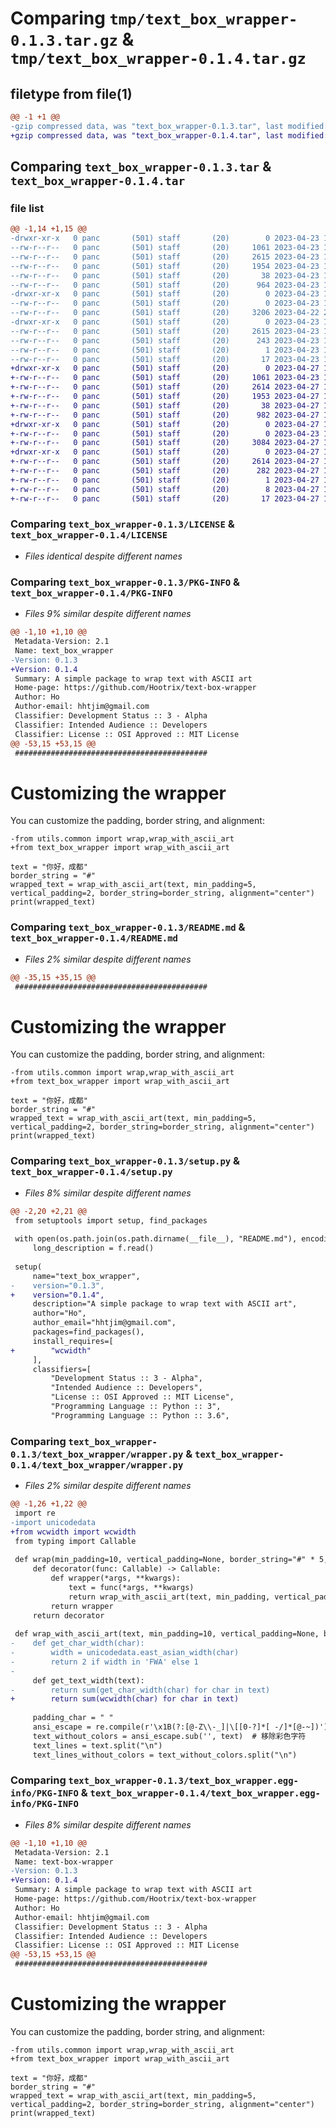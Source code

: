 # Comparing `tmp/text_box_wrapper-0.1.3.tar.gz` & `tmp/text_box_wrapper-0.1.4.tar.gz`

## filetype from file(1)

```diff
@@ -1 +1 @@
-gzip compressed data, was "text_box_wrapper-0.1.3.tar", last modified: Sun Apr 23 19:06:55 2023, max compression
+gzip compressed data, was "text_box_wrapper-0.1.4.tar", last modified: Thu Apr 27 15:59:52 2023, max compression
```

## Comparing `text_box_wrapper-0.1.3.tar` & `text_box_wrapper-0.1.4.tar`

### file list

```diff
@@ -1,14 +1,15 @@
-drwxr-xr-x   0 panc       (501) staff       (20)        0 2023-04-23 19:06:55.800414 text_box_wrapper-0.1.3/
--rw-r--r--   0 panc       (501) staff       (20)     1061 2023-04-23 17:02:32.000000 text_box_wrapper-0.1.3/LICENSE
--rw-r--r--   0 panc       (501) staff       (20)     2615 2023-04-23 19:06:55.761950 text_box_wrapper-0.1.3/PKG-INFO
--rw-r--r--   0 panc       (501) staff       (20)     1954 2023-04-23 18:11:56.000000 text_box_wrapper-0.1.3/README.md
--rw-r--r--   0 panc       (501) staff       (20)       38 2023-04-23 19:06:55.800616 text_box_wrapper-0.1.3/setup.cfg
--rw-r--r--   0 panc       (501) staff       (20)      964 2023-04-23 19:06:45.000000 text_box_wrapper-0.1.3/setup.py
-drwxr-xr-x   0 panc       (501) staff       (20)        0 2023-04-23 19:06:55.752334 text_box_wrapper-0.1.3/text_box_wrapper/
--rw-r--r--   0 panc       (501) staff       (20)        0 2023-04-23 19:05:02.000000 text_box_wrapper-0.1.3/text_box_wrapper/__init__.py
--rw-r--r--   0 panc       (501) staff       (20)     3206 2023-04-22 21:29:11.000000 text_box_wrapper-0.1.3/text_box_wrapper/wrapper.py
-drwxr-xr-x   0 panc       (501) staff       (20)        0 2023-04-23 19:06:55.757889 text_box_wrapper-0.1.3/text_box_wrapper.egg-info/
--rw-r--r--   0 panc       (501) staff       (20)     2615 2023-04-23 19:06:55.000000 text_box_wrapper-0.1.3/text_box_wrapper.egg-info/PKG-INFO
--rw-r--r--   0 panc       (501) staff       (20)      243 2023-04-23 19:06:55.000000 text_box_wrapper-0.1.3/text_box_wrapper.egg-info/SOURCES.txt
--rw-r--r--   0 panc       (501) staff       (20)        1 2023-04-23 19:06:55.000000 text_box_wrapper-0.1.3/text_box_wrapper.egg-info/dependency_links.txt
--rw-r--r--   0 panc       (501) staff       (20)       17 2023-04-23 19:06:55.000000 text_box_wrapper-0.1.3/text_box_wrapper.egg-info/top_level.txt
+drwxr-xr-x   0 panc       (501) staff       (20)        0 2023-04-27 15:59:52.460248 text_box_wrapper-0.1.4/
+-rw-r--r--   0 panc       (501) staff       (20)     1061 2023-04-23 17:02:32.000000 text_box_wrapper-0.1.4/LICENSE
+-rw-r--r--   0 panc       (501) staff       (20)     2614 2023-04-27 15:59:52.454488 text_box_wrapper-0.1.4/PKG-INFO
+-rw-r--r--   0 panc       (501) staff       (20)     1953 2023-04-27 15:57:45.000000 text_box_wrapper-0.1.4/README.md
+-rw-r--r--   0 panc       (501) staff       (20)       38 2023-04-27 15:59:52.461710 text_box_wrapper-0.1.4/setup.cfg
+-rw-r--r--   0 panc       (501) staff       (20)      982 2023-04-27 15:54:50.000000 text_box_wrapper-0.1.4/setup.py
+drwxr-xr-x   0 panc       (501) staff       (20)        0 2023-04-27 15:59:52.447763 text_box_wrapper-0.1.4/text_box_wrapper/
+-rw-r--r--   0 panc       (501) staff       (20)        0 2023-04-23 19:05:02.000000 text_box_wrapper-0.1.4/text_box_wrapper/__init__.py
+-rw-r--r--   0 panc       (501) staff       (20)     3084 2023-04-27 15:56:12.000000 text_box_wrapper-0.1.4/text_box_wrapper/wrapper.py
+drwxr-xr-x   0 panc       (501) staff       (20)        0 2023-04-27 15:59:52.453736 text_box_wrapper-0.1.4/text_box_wrapper.egg-info/
+-rw-r--r--   0 panc       (501) staff       (20)     2614 2023-04-27 15:59:52.000000 text_box_wrapper-0.1.4/text_box_wrapper.egg-info/PKG-INFO
+-rw-r--r--   0 panc       (501) staff       (20)      282 2023-04-27 15:59:52.000000 text_box_wrapper-0.1.4/text_box_wrapper.egg-info/SOURCES.txt
+-rw-r--r--   0 panc       (501) staff       (20)        1 2023-04-27 15:59:52.000000 text_box_wrapper-0.1.4/text_box_wrapper.egg-info/dependency_links.txt
+-rw-r--r--   0 panc       (501) staff       (20)        8 2023-04-27 15:59:52.000000 text_box_wrapper-0.1.4/text_box_wrapper.egg-info/requires.txt
+-rw-r--r--   0 panc       (501) staff       (20)       17 2023-04-27 15:59:52.000000 text_box_wrapper-0.1.4/text_box_wrapper.egg-info/top_level.txt
```

### Comparing `text_box_wrapper-0.1.3/LICENSE` & `text_box_wrapper-0.1.4/LICENSE`

 * *Files identical despite different names*

### Comparing `text_box_wrapper-0.1.3/PKG-INFO` & `text_box_wrapper-0.1.4/PKG-INFO`

 * *Files 9% similar despite different names*

```diff
@@ -1,10 +1,10 @@
 Metadata-Version: 2.1
 Name: text_box_wrapper
-Version: 0.1.3
+Version: 0.1.4
 Summary: A simple package to wrap text with ASCII art
 Home-page: https://github.com/Hootrix/text-box-wrapper
 Author: Ho
 Author-email: hhtjim@gmail.com
 Classifier: Development Status :: 3 - Alpha
 Classifier: Intended Audience :: Developers
 Classifier: License :: OSI Approved :: MIT License
@@ -53,15 +53,15 @@
 ###########################################
 ```
 
 # Customizing the wrapper
 You can customize the padding, border string, 
 and alignment:
 ```
-from utils.common import wrap,wrap_with_ascii_art
+from text_box_wrapper import wrap_with_ascii_art
 
 text = "你好，成都"
 border_string = "#"
 wrapped_text = wrap_with_ascii_art(text, min_padding=5, vertical_padding=2, border_string=border_string, alignment="center")
 print(wrapped_text)
```

### Comparing `text_box_wrapper-0.1.3/README.md` & `text_box_wrapper-0.1.4/README.md`

 * *Files 2% similar despite different names*

```diff
@@ -35,15 +35,15 @@
 ###########################################
 ```
 
 # Customizing the wrapper
 You can customize the padding, border string, 
 and alignment:
 ```
-from utils.common import wrap,wrap_with_ascii_art
+from text_box_wrapper import wrap_with_ascii_art
 
 text = "你好，成都"
 border_string = "#"
 wrapped_text = wrap_with_ascii_art(text, min_padding=5, vertical_padding=2, border_string=border_string, alignment="center")
 print(wrapped_text)
```

### Comparing `text_box_wrapper-0.1.3/setup.py` & `text_box_wrapper-0.1.4/setup.py`

 * *Files 8% similar despite different names*

```diff
@@ -2,20 +2,21 @@
 from setuptools import setup, find_packages
 
 with open(os.path.join(os.path.dirname(__file__), "README.md"), encoding="utf-8") as f:
     long_description = f.read()
 
 setup(
     name="text_box_wrapper",
-    version="0.1.3",
+    version="0.1.4",
     description="A simple package to wrap text with ASCII art",
     author="Ho",
     author_email="hhtjim@gmail.com",
     packages=find_packages(),
     install_requires=[
+        "wcwidth"
     ],
     classifiers=[
         "Development Status :: 3 - Alpha",
         "Intended Audience :: Developers",
         "License :: OSI Approved :: MIT License",
         "Programming Language :: Python :: 3",
         "Programming Language :: Python :: 3.6",
```

### Comparing `text_box_wrapper-0.1.3/text_box_wrapper/wrapper.py` & `text_box_wrapper-0.1.4/text_box_wrapper/wrapper.py`

 * *Files 2% similar despite different names*

```diff
@@ -1,26 +1,22 @@
 import re
-import unicodedata
+from wcwidth import wcwidth
 from typing import Callable
 
 def wrap(min_padding=10, vertical_padding=None, border_string="#" * 5, alignment="center"):
     def decorator(func: Callable) -> Callable:
         def wrapper(*args, **kwargs):
             text = func(*args, **kwargs)
             return wrap_with_ascii_art(text, min_padding, vertical_padding, border_string, alignment)
         return wrapper
     return decorator
 
 def wrap_with_ascii_art(text, min_padding=10, vertical_padding=None, border_string="#" * 5, alignment="center") -> str:
-    def get_char_width(char):
-        width = unicodedata.east_asian_width(char)
-        return 2 if width in 'FWA' else 1
-
     def get_text_width(text):
-        return sum(get_char_width(char) for char in text)
+        return sum(wcwidth(char) for char in text)
     
     padding_char = " "
     ansi_escape = re.compile(r'\x1B(?:[@-Z\\-_]|\[[0-?]*[ -/]*[@-~])')  # 用于匹配ANSI转义序列的正则表达式
     text_without_colors = ansi_escape.sub('', text)  # 移除彩色字符
     text_lines = text.split("\n")
     text_lines_without_colors = text_without_colors.split("\n")
```

### Comparing `text_box_wrapper-0.1.3/text_box_wrapper.egg-info/PKG-INFO` & `text_box_wrapper-0.1.4/text_box_wrapper.egg-info/PKG-INFO`

 * *Files 8% similar despite different names*

```diff
@@ -1,10 +1,10 @@
 Metadata-Version: 2.1
 Name: text-box-wrapper
-Version: 0.1.3
+Version: 0.1.4
 Summary: A simple package to wrap text with ASCII art
 Home-page: https://github.com/Hootrix/text-box-wrapper
 Author: Ho
 Author-email: hhtjim@gmail.com
 Classifier: Development Status :: 3 - Alpha
 Classifier: Intended Audience :: Developers
 Classifier: License :: OSI Approved :: MIT License
@@ -53,15 +53,15 @@
 ###########################################
 ```
 
 # Customizing the wrapper
 You can customize the padding, border string, 
 and alignment:
 ```
-from utils.common import wrap,wrap_with_ascii_art
+from text_box_wrapper import wrap_with_ascii_art
 
 text = "你好，成都"
 border_string = "#"
 wrapped_text = wrap_with_ascii_art(text, min_padding=5, vertical_padding=2, border_string=border_string, alignment="center")
 print(wrapped_text)
```

